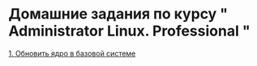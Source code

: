# Домашние задания по курсу " Administrator Linux. Professional "

[1. Обновить ядро в базовой системе](01_kernel_update/README.md)